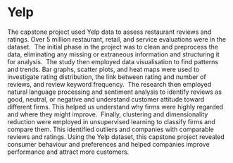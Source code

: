 # Yelp
The capstone project used Yelp data to assess restaurant reviews and ratings. Over 5 million restaurant, retail, and service evaluations were in the dataset.  The initial phase in the project was to clean and preprocess the data, eliminating any missing or extraneous information and structuring it for analysis.  The study then employed data visualisation to find patterns and trends. Bar graphs, scatter plots, and heat maps were used to investigate rating distribution, the link between rating and number of reviews, and review keyword frequency.  The research then employed natural language processing and sentiment analysis to identify reviews as good, neutral, or negative and understand customer attitude toward different firms. This helped us understand why firms were highly regarded and where they might improve.  Finally, clustering and dimensionality reduction were employed in unsupervised learning to classify firms and compare them. This identified outliers and companies with comparable reviews and ratings. Using the Yelp dataset, this capstone project revealed consumer behaviour and preferences and helped companies improve performance and attract more customers.
